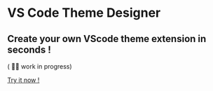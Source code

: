 # VS Code Theme Designer
## Create your own VScode theme extension in seconds !

( 👷‍♂️ work in progress)

[Try it now !](https://manantank.github.io/vscode-theme-designer/)
